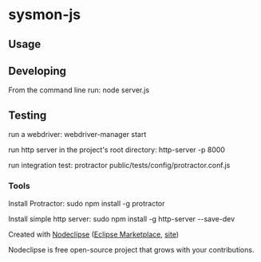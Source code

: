 

# sysmon-js



## Usage



## Developing

From the command line run:
	node server.js

## Testing
	
run a webdriver:
	webdriver-manager start

run http server in the project's root directory:
	http-server -p 8000

run integration test:
	protractor public/tests/config/protractor.conf.js



### Tools

Install Protractor:
	sudo npm install -g protractor

Install simple http server:
	sudo npm install -g http-server --save-dev
	
Created with [Nodeclipse](https://github.com/Nodeclipse/nodeclipse-1)
 ([Eclipse Marketplace](http://marketplace.eclipse.org/content/nodeclipse), [site](http://www.nodeclipse.org))   

Nodeclipse is free open-source project that grows with your contributions.

